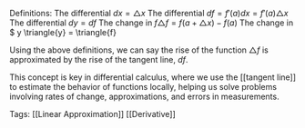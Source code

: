 Definitions:
    The differential $dx = \triangle{x}$
    The differential $df = f'(a)dx = f'(a)\triangle{x}$
    The differential $dy = df$
    The change in $f \triangle{f} = f(a + \triangle{x}) - f(a)$
    The change in $ y \triangle{y} = \triangle{f}

Using the above definitions, we can say the rise of the function $\triangle{f}$ is approximated by the rise of the tangent line, $df$.

This concept is key in differential calculus, where we use the [[tangent line]] to estimate the behavior of functions locally, helping us solve problems involving rates of change, approximations, and errors in measurements.

Tags:
[[Linear Approximation]]
[[Derivative]]